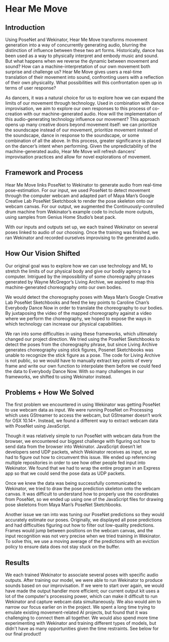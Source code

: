 # Hear Me Move

## Introduction
Using PoseNet and Wekinator, Hear Me Move transforms movement generation into a way of concurrently generating audio, blurring the distinction of influence between these two art forms. Historically, dance has been used as a way to physically interpret and embody music and sound. But what happens when we reverse the dynamic between movement and sound? How can a machine-interpretation of our own movement both surprise and challenge us? Hear Me Move gives users a real-time translation of their movement into sound, confronting users with a reflection of their own physicality. What possibilities will this confrontation open up in terms of user response?

As dancers, it was a natural choice for us to explore how we can expand the limits of our movement through technology. Used in combination with dance improvisation, we aim to explore our own responses to this process of co-creation with our machine-generated audio. How will the implementation of this audio-generating technology influence our movement? This approach opens up many creative doors beyond movement itself: we can prioritize the soundscape instead of our movement, prioritize movement instead of the soundscape, dance in response to the soundscape, or some combination of all the above. In this process, greater significance is placed on the dancer’s intent when performing. Given the unpredictability of the machine-generated audio, Hear Me Move will refresh dancers’ improvisation practices and allow for novel explorations of movement.


## Framework and Process
Hear Me Move links PoseNet to Wekinator to generate audio from real-time pose-estimation. For our input, we used PoseNet to detect movement through the computer webcam and adapted part of Maya Man’s Google Creative Lab PoseNet Sketchbook to render the pose skeleton onto our webcam canvas. For our output, we augmented the Continuously-controlled drum machine from Wekinator’s example code to include more outputs, using samples from Genius Home Studio’s beat pack. 

With our inputs and outputs set up, we each trained Wekinator on several poses linked to audio of our choosing. Once the training was finished, we ran Wekinator and recorded ourselves improvising to the generated audio. 


## How Our Vision Shifted
Our original goal was to explore how we can use technology and ML to stretch the limits of our physical body and give our bodily agency to a computer. Intrigued by the impossibility of some choreography phrases generated by Wayne McGregor’s Living Archive, we aspired to map this machine-generated choreography onto our own bodies. 

We would detect the choreography poses with Maya Man’s Google Creative Lab PoseNet Sketchbooks and feed the key points to Caroline Chan’s Everybody Dance Now in order to translate the choreography to our bodies. By juxtaposing the video of the mapped choreography against a video where we perform the choreography, we hoped to expose the ways in which technology can increase our physical capabilities.

We ran into some difficulties in using these frameworks, which ultimately changed our project direction. We tried using the PoseNet Sketchbooks to detect the poses from the choreography phrase, but since Living Archive generates choreography using stick figures, Posenet Sketchbooks was unable to recognize the stick figure as a pose. The code for Living Archive is not public, so we would have to manually extract key points of every frame and write our own function to interpolate them before we could feed the data to Everybody Dance Now. With so many challenges in our frameworks, we shifted to using Wekinator instead. 


## Problems + How We Solved
The first problem we encountered in using Wekinator was getting PoseNet to use webcam data as input. We were running PoseNet on Processing which uses GStreamer to access the webcam, but GStreamer doesn’t work for OSX 10.14+. Instead, we found a different way to extract webcam data with PoseNet using JavaScript. 

Though it was relatively simple to run PoseNet with webcam data from the browser, we encountered our biggest challenge with figuring out how to send data from the browser into Wekinator. JavaScript doesn’t let developers send UDP packets, which Wekinator receives as input, so we had to figure out how to circumvent this issue. We ended up referencing multiple repositories in order to see how other people fed input into Wekinator. We found that we had to wrap the entire program in an Express app so that we could send the pose data as UDP packets.

Once we knew the data was being successfully communicated to Wekinator, we tried to draw the pose prediction skeleton onto the webcam canvas. It was difficult to understand how to properly use the coordinates from PoseNet, so we ended up using one of the JavaScript files for drawing pose skeletons from Maya Man’s PoseNet Sketchbooks.

Another issue we ran into was tuning our PoseNet predictions so they would accurately estimate our poses. Originally, we displayed all pose predictions and had difficulties figuring out how to filter out low-quality predictions. Frames would jump between positions on the webcam canvas, and the input recognition was not very precise when we tried training in Wekinator. To solve this, we use a moving average of the predictions with an eviction policy to ensure data does not stay stuck on the buffer.


## Results
We each trained Wekinator to associate several poses with specific audio outputs. After training our model, we were able to run Wekinator to produce sounds based on our improvisation. If we were to start over again, we would have made the output handler more efficient; our current output kit uses a lot of the computer's processing power, which can make it difficult to run Wekinator and capture webcam data simultaneously. We also would aim to narrow our focus earlier on in the project. We spent a long time trying to emulate existing movement-related AI projects, but found that it was challenging to connect them all together. We would also spend more time experimenting with Wekinator and training different types of models, but didn't have as many opportunities given the time restraints. See below for our final product!



